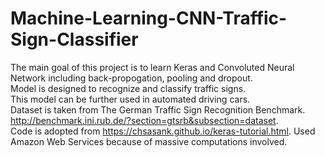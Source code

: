 # Machine-Learning-CNN-Traffic-Sign-Classifier

The main goal of this project is to learn Keras and Convoluted Neural Network including back-propogation, pooling and dropout.  
Model is designed to recognize and classify traffic signs.  
This model can be further used in automated driving cars.  
Dataset is taken from The German Traffic Sign Recognition Benchmark. http://benchmark.ini.rub.de/?section=gtsrb&subsection=dataset.  
Code is adopted from https://chsasank.github.io/keras-tutorial.html. 
Used Amazon Web Services because of massive computations involved.  
